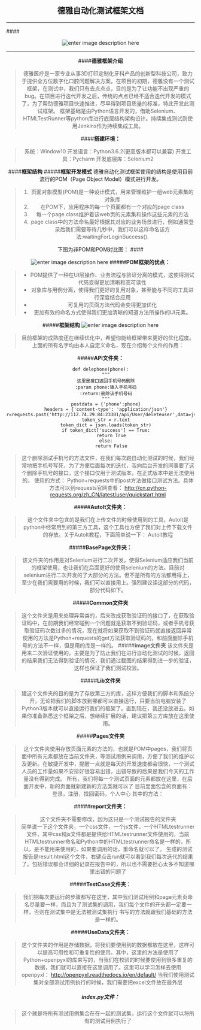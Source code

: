 ﻿
## <div align=center> **德雅自动化测试框架文档**

----------
####<div align=center>![enter image description here](http://images.gitbook.cn/2afa02d0-fa8d-11e7-98ba-49de68b07d22)


----------

####**德雅框架介绍**

> 德雅医疗是一家专业从事3D打印定制化牙科产品的创新型科技公司，致力于提供全方位数字化口腔问题解决方案。在项目的初期，德雅没有一个测试框架，在测试中，我们只有去点点点，目的是为了让功能不出现严重的bug。在项目进行迭代开发之后，传统的点点已经不适合迭代开发的模式了，为了帮助德雅项目快速推进，尽早得到项目质量的标准，特此开发此测试框架。
> 框架基础是由Python语言开发的，借助Selenium、HTMLTestRunner等python库进行底层结构架构设计。持续集成测试则使用Jenkins作为持续集成工具。

####**搭建环境：**

> 系统：Window10
> 开发语言：Python3.6.2(更高版本都可以兼容)
> 开发工具：Pycharm
> 开发底层库：Selenium2

####**框架结构**
#####**框架开发模式**
德雅自动化测试框架使用的结构是使用目前流行的POM（Page Object Model）模式进行开发。

>  1. 页面对象模型(POM)是一种设计模式，用来管理维护一组web元素集的对象库
>  2. 在POM下，应用程序的每一个页面都有一个对应的page class
>  3. 每一个page class维护着该web页的元素集和操作这些元素的方法
>  4. page class中的方法命名最好根据其对应的业务场景进行，例如通常登录后我们需要等待几秒中，我们可以这样命名该方法:waitingForLoginSuccess().

下图为非POM和POM对比图：
####<div align=center> ![enter image description here](http://images.gitbook.cn/218f5b80-fa8f-11e7-98ba-49de68b07d22)
#####**POM框架的优点：**

>  - POM提供了一种在UI层操作、业务流程与验证分离的模式，这使得测试代码变得更加清晰和高可读性
>  - 对象库与用例分离，使得我们更好的复用对象，甚至能与不同的工具进行深度结合应用
>  - 可复用的页面方法代码会变得更加优化
>  - 更加有效的命名方式使得我们更加清晰的知道方法所操作的UI元素。

#####**框架结构**
![enter image description here](http://images.gitbook.cn/034be6b0-fa90-11e7-98ba-49de68b07d22)

> 目前框架的成熟度还在继续优化中，希望你能给框架带来更好的优化程度。 上面的所有名字均由本人自定义命名，现在介绍每个文件的作用：

#####**API文件夹：**

    def delephone(phone):
        """
        这里是接口返回手机号码删除
        :param phone:输入手机号码
        :return:删除该手机号码
        """
        postdata = {'phone':phone}
        headers = {'content-type': 'application/json'}
    r=requests.post('http://112.74.29.84:23301/api/User/deleteuser',data=json.dumps(postdata),headers=headers)
        token_str = r.text
        token_dict = json.loads(token_str)
        if token_dict['success'] == True:
            return True
        else:
            return False

> 这个删除测试手机号的方法文件，在我们每次跑自动化测试的时候，我们经常地把手机号写死，为了方便后面每次的迭代，我向后台开发的同事要了这个删除手机号的接口，这个接口仅用于测试版本，在正式版本中是无法使用的。
> 使用的方式：
> Python+requests中的post方法做接口测试方法。具体方法可以到requests官网查看：
> http://cn.python-requests.org/zh_CN/latest/user/quickstart.html

#####**Autolt文件夹：**

> 这个文件夹中包含的是我们在上传文件的时候使用到的工具，Autolt是python中经常用到的第三方工具，这个工具也方便了我们对上传下载文件的存放。关于Autolt教程，下面简单说一下：
> Autolt教程

#####**BasePage文件夹：**

> 该文件夹的作用是对Selenium进行二次开发，使得Selenium适应我们当前的框架使用，也让我们在后面更好的使用selenium的方法。目前对selenium进行二次开发的了大部分的方法。但不是所有的方法都用得上，至少在我们需要用的时候，我们可以直接用上。强烈建议读这部分的代码，部分代码如下。

#####**Common文件夹**

 
> 这个文件夹是用来处理异常类的，后来改成获取验证码的接口了，在获取验证码中，在前期我们经常碰到一个问题就是获取不到验证码，或者手机号获取验证码次数过多的情况，现在就将如果获取不到验证码就直接返回异常
> 使用的方法是Python+requests的get方法获取验证码的，和前面删除手机号的方法不一样，但是用的库是一样的。
#####**image文件夹**
> 该文件夹是用来二次验证使用的，主要是为了防止我们在进行自动化测试的时候，返回的结果我们无法得到验证的情况，我们通过截图的结果得到进一步的验证，这样也保证了我们测试校验。

#####**Lib文件夹**
> 建这个文件夹的目的是为了存放第三方的库，这样方便我们的脚本和系统分开，无论把我们的脚本放到哪都可以直接运行，只要当前电脑安装了Python3版本就可以直接运行我们的框架了。直到现在，我还没放进去。如果你准备熟悉这个框架之后，想继续扩展的话，建议把第三方库放在这里使用。

#####**Pages文件夹**
 

> 这个文件夹使用存放页面元素的方法的，也就是POM中pages，我们将页面中所有元素都放在当前文件夹，等测试用例来调用，方便了我们的维护以及更新。在敏捷开发中，提醒一点就是每天的开发速度都会很快，一个测试人员的工作量如果不安排好很容易出错，出错导致的后果是我们今天的工作量没有得到完成。
> 所有，我们将每一个测试页面的元素都放在这里，在后面开发中，新的页面就新建新的方法类就可以了
> 目前里面包含的页面有：登录，注册，找回密码，个人中心 其中的方法：

#####**report文件夹：**

> 这个文件夹不需要修改，因为这只是一个测试报告的文件夹  
> 简单说一下这个文件夹，一个css文件，一个js文件，一个HTMLtestrunner文件，其中css和js文件都是提供给HTMLtestrunner文件使用的，当前HTMLtestrunner命名和Python中的HTMLtestrunner命名是一样的，所以，是不能用来使用的，如果要调用的话，重命名就可以了。
> 生成的测试报告是result.html这个文件，右键点击run就可以看到我们每次迭代的结果了。包括错误都会详细的记录在报告中的，所以也不需要担心太多不知道哪里出错的问题了

#####**TestCase文件夹：**
> 我们把每次要运行的步骤都写在这里，其中我们测试用例和page元素页命名尽量要一样，而且为了测试集的调用，我们每个文件的开头都一定要一样，否则在测试集中是无法被测试集执行
> 书写的方法就跟我们基础的方法是一样的。

#####**UseData文件夹：**

> 这个文件夹的作用是存储数据，将我们要使用到的数据都放在这里，这样可以提高可用性和可重复性的使用。其中，这里的方法是使用了Python+openpyxl的库来写的，当我们在校验的时候要使用到很多重复的数据，我们就可以直接在这里调用了。这里可以学习怎样去使用openpyxl：
> http://openpyxl.readthedocs.io/en/default/
> 当我们使用测试集对全部测试用例执行的时候，我们需要把excel文件放在最外层

##### **index.py文件：**

> 这个就是将所有测试用例集合在在一起的测试集，运行这个文件就可以将所有的测试用例执行了




